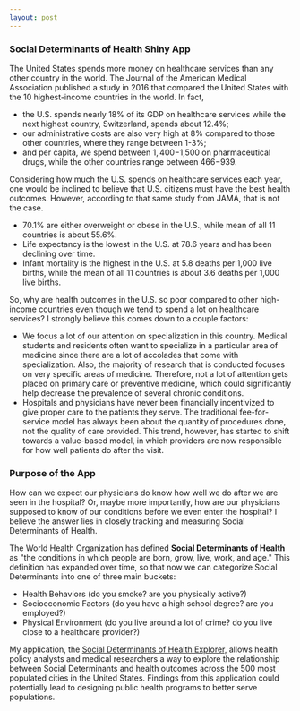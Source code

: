 ```yaml
---
layout: post
---
```


### Social Determinants of Health Shiny App
The United States spends more money on healthcare services than any other country in the world. The Journal of the American Medical Association published a study in 2016 that compared the United States with the 10 highest-income countries in the world. In fact,
- the U.S. spends nearly 18% of its GDP on healthcare services while the next highest country, Switzerland, spends about 12.4%;
- our administrative costs are also very high at 8% compared to those other countries, where they range between 1-3%;
- and per capita, we spend between $1,400-$1,500 on pharmaceutical drugs, while the other countries range between $466-$939.

Considering how much the U.S. spends on healthcare services each year, one would be inclined to believe that U.S. citizens must have the best health outcomes. However, according to that same study from JAMA, that is not the case.
- 70.1% are either overweight or obese in the U.S., while mean of all 11 countries is about 55.6%.
- Life expectancy is the lowest in the U.S. at 78.6 years and has been declining over time.
- Infant mortality is the highest in the U.S. at 5.8 deaths per 1,000 live births, while the mean of all 11 countries is about 3.6 deaths per 1,000 live births.

So, why are health outcomes in the U.S. so poor compared to other high-income countries even though we tend to spend a lot on healthcare services? I strongly believe this comes down to a couple factors:
- We focus a lot of our attention on specialization in this country. Medical students and residents often want to specialize in a particular area of medicine since there are a lot of accolades that come with specialization. Also, the majority of research that is conducted focuses on very specific areas of medicine. Therefore, not a lot of attention gets placed on primary care or preventive medicine, which could significantly help decrease the prevalence of several chronic conditions.
- Hospitals and physicians have never been financially incentivized to give proper care to the patients they serve. The traditional fee-for-service model has always been about the quantity of procedures done, not the quality of care provided. This trend, however, has started to shift towards a value-based model, in which providers are now responsible for how well patients do after the visit.

### Purpose of the App
How can we expect our physicians do know how well we do after we are seen in the hospital? Or, maybe more importantly, how are our physicians supposed to know of our conditions before we even enter the hospital? I believe the answer lies in closely tracking and measuring Social Determinants of Health.

The World Health Organization has defined **Social Determinants of Health** as "the conditions in which people are born, grow, live, work, and age." This definition has expanded over time, so that now we can categorize Social Determinants into one of three main buckets:
- Health Behaviors (do you smoke? are you physically active?)
- Socioeconomic Factors (do you have a high school degree? are you employed?)
- Physical Environment (do you live around a lot of crime? do you live close to a healthcare provider?)

My application, the [Social Determinants of Health Explorer,](https://davisthrailkill.shinyapps.io/social_determinants_app/) allows health policy analysts and medical researchers a way to explore the relationship between Social Determinants and health outcomes across the 500 most populated cities in the United States. Findings from this application could potentially lead to designing public health programs to better serve populations.

